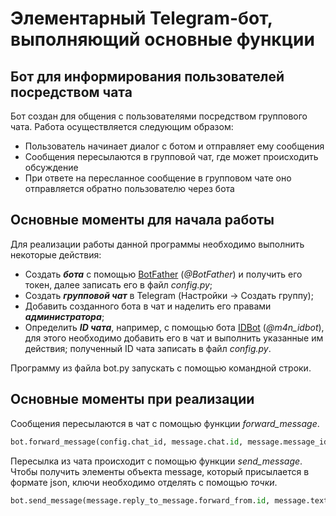 # Элементарный Telegram-бот, выполняющий основные функции

## Бот для информирования пользователей посредством чата

Бот создан для общения с пользователями посредством группового чата. Работа осуществляется следующим образом:

- Пользователь начинает диалог с ботом и отправляет ему сообщения
- Сообщения пересылаются в групповой чат, где может происходить обсуждение
- При ответе на пересланное сообщение в групповом чате оно отправляется обратно пользователю через бота

## Основные моменты для начала работы

Для реализации работы данной программы необходимо выполнить некоторые действия:

+ Создать _**бота**_ с помощью [BotFather](https://t.me/BotFather) (_@BotFather_) и получить его токен, далее записать его в файл _config.py_;
+ Создать _**групповой чат**_ в Telegram (Настройки -> Создать группу);
+ Добавить созданного бота в чат и наделить его правами _**администратора**_;
+ Определить _**ID чата**_, например, с помощью бота [IDBot](https://t.me/m4n_idbot) (_@m4n_idbot_), для этого необходимо добавить его в чат и выполнить указанные им действия; полученный ID чата записать в файл _config.py_.

Программу из файла bot.py запускать с помощью командной строки.

## Основные моменты при реализации

Сообщения пересылаются в чат с помощью функции _forward_message_.

```python
bot.forward_message(config.chat_id, message.chat.id, message.message_id)
```

Пересылка из чата происходит с помощью функции _send_message_. Чтобы получить элементы объекта message, который присылается в формате json, ключи необходимо отделять с помощью _точки_.

```python
bot.send_message(message.reply_to_message.forward_from.id, message.text)
```
